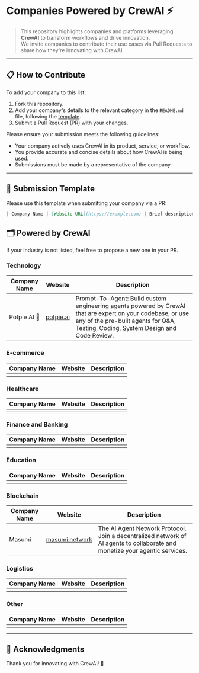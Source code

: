 # Companies Powered by CrewAI ⚡

> This repository highlights companies and platforms leveraging **CrewAI** to transform workflows and drive innovation.  
> We invite companies to contribute their use cases via Pull Requests to share how they're innovating with CrewAI.

---

## 📋 How to Contribute

To add your company to this list:
1. Fork this repository.
2. Add your company's details to the relevant category in the `README.md` file, following the [template](#submission-template).
3. Submit a Pull Request (PR) with your changes.

Please ensure your submission meets the following guidelines:
- Your company actively uses CrewAI in its product, service, or workflow.
- You provide accurate and concise details about how CrewAI is being used.
- Submissions must be made by a representative of the company.

---

## 📝 Submission Template

Please use this template when submitting your company via a PR:

```markdown
| Company Name | [Website URL](https://example.com) | Brief description of how your company uses CrewAI. |
```

## 🗂️ Powered by CrewAI

If your industry is not listed, feel free to propose a new one in your PR.

### Technology

| Company Name                          | Website                               | Description                                   |
|---------------------------------------|---------------------------------------|-----------------------------------------------|
|         Potpie AI 🥧                  |     [potpie.ai](https://potpie.ai)   | Prompt-To-Agent: Build custom engineering agents powered by CrewAI that are expert on your codebase, or use any of the pre-built agents for Q&A, Testing, Coding, System Design and Code Review.                              |

### E-commerce

| Company Name                          | Website                               | Description                                   |
|---------------------------------------|---------------------------------------|-----------------------------------------------|
|                                       |                                       |                                               |

### Healthcare

| Company Name                          | Website                               | Description                                   |
|---------------------------------------|---------------------------------------|-----------------------------------------------|
|                                       |                                       |                                               |

### Finance and Banking

| Company Name                          | Website                               | Description                                   |
|---------------------------------------|---------------------------------------|-----------------------------------------------|
|                                       |                                       |                                               |

### Education

| Company Name                          | Website                               | Description                                   |
|---------------------------------------|---------------------------------------|-----------------------------------------------|
|                                       |                                       |                                               |

### Blockchain

| Company Name                          | Website                               | Description                                   |
|---------------------------------------|---------------------------------------|-----------------------------------------------|
|            Masumi             | [masumi.network](https://masumi.network) | The AI Agent Network Protocol. Join a decentralized network of AI agents to collaborate and monetize your agentic services.                                         |

### Logistics

| Company Name                          | Website                               | Description                                   |
|---------------------------------------|---------------------------------------|-----------------------------------------------|
|                                       |                                       |                                               |

### Other

| Company Name                          | Website                               | Description                                   |
|---------------------------------------|---------------------------------------|-----------------------------------------------|
|                                       |                                       |                                               |

---

## 🤝 Acknowledgments
Thank you for innovating with CrewAI! 🚣
